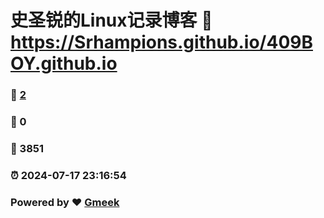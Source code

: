 # 史圣锐的Linux记录博客 :link: https://Srhampions.github.io/409BOY.github.io 
### :page_facing_up: [2](https://Srhampions.github.io/409BOY.github.io/tag.html) 
### :speech_balloon: 0 
### :hibiscus: 3851 
### :alarm_clock: 2024-07-17 23:16:54 
### Powered by :heart: [Gmeek](https://github.com/Meekdai/Gmeek)
